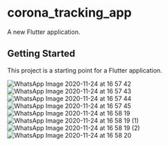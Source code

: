 # corona_tracking_app

A new Flutter application.

## Getting Started

This project is a starting point for a Flutter application.

![WhatsApp Image 2020-11-24 at 16 57 42](https://user-images.githubusercontent.com/47665779/100105096-07fe6d80-2e78-11eb-805d-657610425146.jpeg)
![WhatsApp Image 2020-11-24 at 16 57 43](https://user-images.githubusercontent.com/47665779/100105112-0b91f480-2e78-11eb-923a-df6d9bce4071.jpeg)
![WhatsApp Image 2020-11-24 at 16 57 44](https://user-images.githubusercontent.com/47665779/100105114-0cc32180-2e78-11eb-9075-201b6ad927bd.jpeg)
![WhatsApp Image 2020-11-24 at 16 57 45](https://user-images.githubusercontent.com/47665779/100105121-0df44e80-2e78-11eb-8399-d3e4159807b6.jpeg)
![WhatsApp Image 2020-11-24 at 16 58 19](https://user-images.githubusercontent.com/47665779/100105126-0f257b80-2e78-11eb-86dc-5276179ba0e3.jpeg)
![WhatsApp Image 2020-11-24 at 16 58 19 (1)](https://user-images.githubusercontent.com/47665779/100105133-10ef3f00-2e78-11eb-9f5b-b61c512b0dd2.jpeg)
![WhatsApp Image 2020-11-24 at 16 58 19 (2)](https://user-images.githubusercontent.com/47665779/100105135-12206c00-2e78-11eb-8baf-941592e90081.jpeg)
![WhatsApp Image 2020-11-24 at 16 58 20](https://user-images.githubusercontent.com/47665779/100105143-13ea2f80-2e78-11eb-952e-e9fc8f18deff.jpeg)
